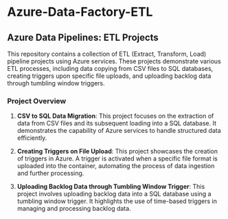 # Azure-Data-Factory-ETL

## Azure Data Pipelines: ETL Projects

This repository contains a collection of ETL (Extract, Transform, Load) pipeline projects using Azure services. These projects demonstrate various ETL processes, including data copying from CSV files to SQL databases, creating triggers upon specific file uploads, and uploading backlog data through tumbling window triggers.

### Project Overview

1. **CSV to SQL Data Migration**: This project focuses on the extraction of data from CSV files and its subsequent loading into a SQL database. It demonstrates the capability of Azure services to handle structured data efficiently.

2. **Creating Triggers on File Upload**: This project showcases the creation of triggers in Azure. A trigger is activated when a specific file format is uploaded into the container, automating the process of data ingestion and further processing.

3. **Uploading Backlog Data through Tumbling Window Trigger**: This project involves uploading backlog data into a SQL database using a tumbling window trigger. It highlights the use of time-based triggers in managing and processing backlog data.

